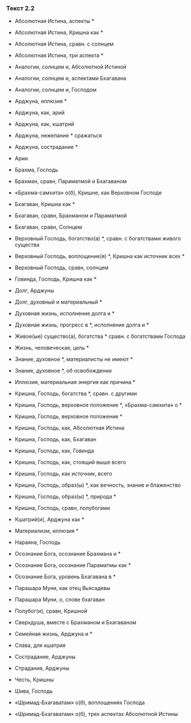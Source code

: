 ### Текст 2.2

- Абсолютная Истина, аспекты *

- Абсолютная Истина, Кришна как *

- Абсолютная Истина, сравн. с солнцем

- Абсолютная Истина, три аспекта *

- Аналогии, солнцем и, Абсолютной Истиной

- Аналогии, солнцем и, аспектами Бхагавана

- Аналогии, солнцем и, Господом

- Арджуна, иллюзия *

- Арджуна, как, арий

- Арджуна, как, кшатрий

- Арджуна, нежелание * сражаться

- Арджуна, сострадание *

- Арии

- Брахма, Господь

- Брахман, сравн, Параматмой и Бхагаваном

- «Брахма-самхита» о(б), Кришне, как Верховном Господе

- Бхагаван, Кришна как *

- Бхагаван, сравн, Брахманом и Параматмой

- Бхагаван, сравн, Солнцем

- Верховный Господь, богатство(а) *, сравн. с богатствами живого существа

- Верховный Господь, воплощение(я) *, Кришна как источник всех *

- Верховный Господь, сравн, солнцем

- Говинда, Господь, Кришна как *

- Долг, Арджуны

- Долг, духовный и материальный *

- Духовная жизнь, исполнение долга и *

- Духовная жизнь, прогресс в *, исполнение долга и *

- Живое(ые) существо(а), богатства * сравн. с богатствами Господа

- Жизнь, человеческая, цель *

- Знание, духовное *, материалисты не имеют *

- Знание, духовное *, об освобождении

- Иллюзия, материальная энергия как причина *

- Кришна, Господь, богатства *, сравн. с другими

- Кришна, Господь, верховное положение *, «Брахма-самхита» о *

- Кришна, Господь, верховное положение *

- Кришна, Господь, как, Абсолютная Истина

- Кришна, Господь, как, Бхагаван

- Кришна, Господь, как, Говинда

- Кришна, Господь, как, стоящий выше всего

- Кришна, Господь, как источник, всего

- Кришна, Господь, образ(ы) *, как вечность, знание и блаженство

- Кришна, Господь, образ(ы) *, природа *

- Кришна, Господь, сравн, полубогами

- Кшатрий(и), Арджуна как *

- Материализм, иллюзия *

- Нараяна, Господь

- Осознание Бога, осознание Брахмана и *

- Осознание Бога, осознание Параматмы как *

- Осознание Бога, уровень Бхагавана в *

- Парашара Муни, как отец Вьясадевы

- Парашара Муни, о, слове бхагаван

- Полубог(и), сравн, Кришной

- Сверхдуша, вместе с Брахманом и Бхагаваном

- Семейная жизнь, Арджуна и *

- Слава, для кшатрия

- Сострадание, Арджуны

- Страдания, Арджуны

- Честь, Кришны

- Шива, Господь

- «Шримад-Бхагаватам» о(б), воплощениях Господа

- «Шримад-Бхагаватам» о(б), трех аспектах Абсолютной Истины
	
